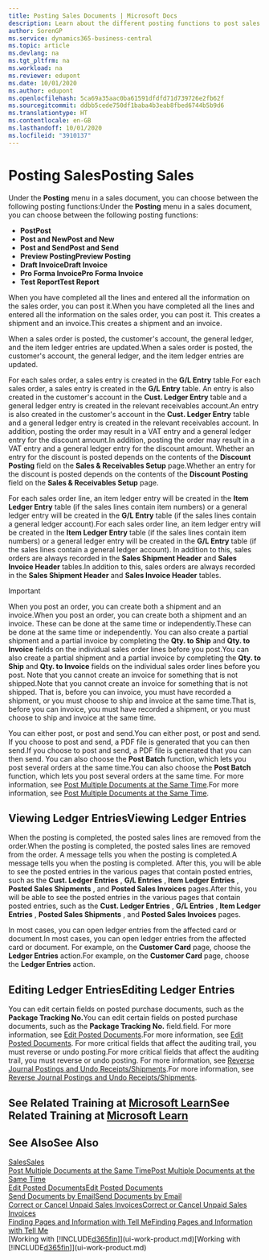 ```yaml
---
title: Posting Sales Documents | Microsoft Docs
description: Learn about the different posting functions to post sales documents, and how you can update posted documents.
author: SorenGP
ms.service: dynamics365-business-central
ms.topic: article
ms.devlang: na
ms.tgt_pltfrm: na
ms.workload: na
ms.reviewer: edupont
ms.date: 10/01/2020
ms.author: edupont
ms.openlocfilehash: 5ca69a35aac0ba61591dfdfd71d739726e2fb62f
ms.sourcegitcommit: ddbb5cede750df1baba4b3eab8fbed6744b5b9d6
ms.translationtype: HT
ms.contentlocale: en-GB
ms.lasthandoff: 10/01/2020
ms.locfileid: "3910137"
---
```

# <a name="posting-sales"></a><span data-ttu-id="f7532-103">Posting Sales</span><span class="sxs-lookup"><span data-stu-id="f7532-103">Posting Sales</span></span>

<span data-ttu-id="f7532-104">Under the **Posting** menu in a sales document, you can choose between the following posting functions:</span><span class="sxs-lookup"><span data-stu-id="f7532-104">Under the **Posting** menu in a sales document, you can choose between the following posting functions:</span></span>

* <span data-ttu-id="f7532-105">**Post**</span><span class="sxs-lookup"><span data-stu-id="f7532-105">**Post**</span></span>
* <span data-ttu-id="f7532-106">**Post and New**</span><span class="sxs-lookup"><span data-stu-id="f7532-106">**Post and New**</span></span>
* <span data-ttu-id="f7532-107">**Post and Send**</span><span class="sxs-lookup"><span data-stu-id="f7532-107">**Post and Send**</span></span>
* <span data-ttu-id="f7532-108">**Preview Posting**</span><span class="sxs-lookup"><span data-stu-id="f7532-108">**Preview Posting**</span></span>
* <span data-ttu-id="f7532-109">**Draft Invoice**</span><span class="sxs-lookup"><span data-stu-id="f7532-109">**Draft Invoice**</span></span>
* <span data-ttu-id="f7532-110">**Pro Forma Invoice**</span><span class="sxs-lookup"><span data-stu-id="f7532-110">**Pro Forma Invoice**</span></span>
* <span data-ttu-id="f7532-111">**Test Report**</span><span class="sxs-lookup"><span data-stu-id="f7532-111">**Test Report**</span></span>

<span data-ttu-id="f7532-112">When you have completed all the lines and entered all the information on the sales order, you can post it.</span><span class="sxs-lookup"><span data-stu-id="f7532-112">When you have completed all the lines and entered all the information on the sales order, you can post it.</span></span> <span data-ttu-id="f7532-113">This creates a shipment and an invoice.</span><span class="sxs-lookup"><span data-stu-id="f7532-113">This creates a shipment and an invoice.</span></span>

<span data-ttu-id="f7532-114">When a sales order is posted, the customer's account, the general ledger, and the item ledger entries are updated.</span><span class="sxs-lookup"><span data-stu-id="f7532-114">When a sales order is posted, the customer's account, the general ledger, and the item ledger entries are updated.</span></span>

<span data-ttu-id="f7532-115">For each sales order, a sales entry is created in the **G/L Entry** table.</span><span class="sxs-lookup"><span data-stu-id="f7532-115">For each sales order, a sales entry is created in the **G/L Entry** table.</span></span> <span data-ttu-id="f7532-116">An entry is also created in the customer's account in the **Cust. Ledger Entry** table and a general ledger entry is created in the relevant receivables account.</span><span class="sxs-lookup"><span data-stu-id="f7532-116">An entry is also created in the customer's account in the **Cust. Ledger Entry** table and a general ledger entry is created in the relevant receivables account.</span></span> <span data-ttu-id="f7532-117">In addition, posting the order may result in a VAT entry and a general ledger entry for the discount amount.</span><span class="sxs-lookup"><span data-stu-id="f7532-117">In addition, posting the order may result in a VAT entry and a general ledger entry for the discount amount.</span></span> <span data-ttu-id="f7532-118">Whether an entry for the discount is posted depends on the contents of the **Discount Posting** field on the **Sales & Receivables Setup** page.</span><span class="sxs-lookup"><span data-stu-id="f7532-118">Whether an entry for the discount is posted depends on the contents of the **Discount Posting** field on the **Sales & Receivables Setup** page.</span></span>

<span data-ttu-id="f7532-119">For each sales order line, an item ledger entry will be created in the **Item Ledger Entry** table (if the sales lines contain item numbers) or a general ledger entry will be created in the **G/L Entry** table (if the sales lines contain a general ledger account).</span><span class="sxs-lookup"><span data-stu-id="f7532-119">For each sales order line, an item ledger entry will be created in the **Item Ledger Entry** table (if the sales lines contain item numbers) or a general ledger entry will be created in the **G/L Entry** table (if the sales lines contain a general ledger account).</span></span> <span data-ttu-id="f7532-120">In addition to this, sales orders are always recorded in the **Sales Shipment Header** and **Sales Invoice Header** tables.</span><span class="sxs-lookup"><span data-stu-id="f7532-120">In addition to this, sales orders are always recorded in the **Sales Shipment Header** and **Sales Invoice Header** tables.</span></span>

> [!IMPORTANT]  
> <span data-ttu-id="f7532-121">When you post an order, you can create both a shipment and an invoice.</span><span class="sxs-lookup"><span data-stu-id="f7532-121">When you post an order, you can create both a shipment and an invoice.</span></span> <span data-ttu-id="f7532-122">These can be done at the same time or independently.</span><span class="sxs-lookup"><span data-stu-id="f7532-122">These can be done at the same time or independently.</span></span> <span data-ttu-id="f7532-123">You can also create a partial shipment and a partial invoice by completing the **Qty. to Ship** and **Qty. to Invoice** fields on the individual sales order lines before you post.</span><span class="sxs-lookup"><span data-stu-id="f7532-123">You can also create a partial shipment and a partial invoice by completing the **Qty. to Ship** and **Qty. to Invoice** fields on the individual sales order lines before you post.</span></span> <span data-ttu-id="f7532-124">Note that you cannot create an invoice for something that is not shipped.</span><span class="sxs-lookup"><span data-stu-id="f7532-124">Note that you cannot create an invoice for something that is not shipped.</span></span> <span data-ttu-id="f7532-125">That is, before you can invoice, you must have recorded a shipment, or you must choose to ship and invoice at the same time.</span><span class="sxs-lookup"><span data-stu-id="f7532-125">That is, before you can invoice, you must have recorded a shipment, or you must choose to ship and invoice at the same time.</span></span>

<span data-ttu-id="f7532-126">You can either post, or post and send.</span><span class="sxs-lookup"><span data-stu-id="f7532-126">You can either post, or post and send.</span></span> <span data-ttu-id="f7532-127">If you choose to post and send, a PDF file is generated that you can then send.</span><span class="sxs-lookup"><span data-stu-id="f7532-127">If you choose to post and send, a PDF file is generated that you can then send.</span></span> <span data-ttu-id="f7532-128">You can also choose the **Post Batch** function, which lets you post several orders at the same time.</span><span class="sxs-lookup"><span data-stu-id="f7532-128">You can also choose the **Post Batch** function, which lets you post several orders at the same time.</span></span> <span data-ttu-id="f7532-129">For more information, see [Post Multiple Documents at the Same Time](ui-batch-posting.md).</span><span class="sxs-lookup"><span data-stu-id="f7532-129">For more information, see [Post Multiple Documents at the Same Time](ui-batch-posting.md).</span></span>

## <a name="viewing-ledger-entries"></a><span data-ttu-id="f7532-130">Viewing Ledger Entries</span><span class="sxs-lookup"><span data-stu-id="f7532-130">Viewing Ledger Entries</span></span>

<span data-ttu-id="f7532-131">When the posting is completed, the posted sales lines are removed from the order.</span><span class="sxs-lookup"><span data-stu-id="f7532-131">When the posting is completed, the posted sales lines are removed from the order.</span></span> <span data-ttu-id="f7532-132">A message tells you when the posting is completed.</span><span class="sxs-lookup"><span data-stu-id="f7532-132">A message tells you when the posting is completed.</span></span> <span data-ttu-id="f7532-133">After this, you will be able to see the posted entries in the various pages that contain posted entries, such as the **Cust. Ledger Entries** , **G/L Entries** , **Item Ledger Entries** , **Posted Sales Shipments** , and **Posted Sales Invoices** pages.</span><span class="sxs-lookup"><span data-stu-id="f7532-133">After this, you will be able to see the posted entries in the various pages that contain posted entries, such as the **Cust. Ledger Entries** , **G/L Entries** , **Item Ledger Entries** , **Posted Sales Shipments** , and **Posted Sales Invoices** pages.</span></span>  

<span data-ttu-id="f7532-134">In most cases, you can open ledger entries from the affected card or document.</span><span class="sxs-lookup"><span data-stu-id="f7532-134">In most cases, you can open ledger entries from the affected card or document.</span></span> <span data-ttu-id="f7532-135">For example, on the **Customer Card** page, choose the **Ledger Entries** action.</span><span class="sxs-lookup"><span data-stu-id="f7532-135">For example, on the **Customer Card** page, choose the **Ledger Entries** action.</span></span>

## <a name="editing-ledger-entries"></a><span data-ttu-id="f7532-136">Editing Ledger Entries</span><span class="sxs-lookup"><span data-stu-id="f7532-136">Editing Ledger Entries</span></span>

<span data-ttu-id="f7532-137">You can edit certain fields on posted purchase documents, such as the **Package Tracking No.**</span><span class="sxs-lookup"><span data-stu-id="f7532-137">You can edit certain fields on posted purchase documents, such as the **Package Tracking No.**</span></span> <span data-ttu-id="f7532-138">field.</span><span class="sxs-lookup"><span data-stu-id="f7532-138">field.</span></span> <span data-ttu-id="f7532-139">For more information, see [Edit Posted Documents](across-edit-posted-document.md).</span><span class="sxs-lookup"><span data-stu-id="f7532-139">For more information, see [Edit Posted Documents](across-edit-posted-document.md).</span></span> <span data-ttu-id="f7532-140">For more critical fields that affect the auditing trail, you must reverse or undo posting.</span><span class="sxs-lookup"><span data-stu-id="f7532-140">For more critical fields that affect the auditing trail, you must reverse or undo posting.</span></span> <span data-ttu-id="f7532-141">For more information, see [Reverse Journal Postings and Undo Receipts/Shipments](finance-how-reverse-journal-posting.md).</span><span class="sxs-lookup"><span data-stu-id="f7532-141">For more information, see [Reverse Journal Postings and Undo Receipts/Shipments](finance-how-reverse-journal-posting.md).</span></span>

## <a name="see-related-training-at-microsoft-learn"></a><span data-ttu-id="f7532-142">See Related Training at [Microsoft Learn](/learn/modules/ship-invoice-items-dynamics-365-business-central/index)</span><span class="sxs-lookup"><span data-stu-id="f7532-142">See Related Training at [Microsoft Learn](/learn/modules/ship-invoice-items-dynamics-365-business-central/index)</span></span>

## <a name="see-also"></a><span data-ttu-id="f7532-143">See Also</span><span class="sxs-lookup"><span data-stu-id="f7532-143">See Also</span></span>

[<span data-ttu-id="f7532-144">Sales</span><span class="sxs-lookup"><span data-stu-id="f7532-144">Sales</span></span>](sales-manage-sales.md)  
[<span data-ttu-id="f7532-145">Post Multiple Documents at the Same Time</span><span class="sxs-lookup"><span data-stu-id="f7532-145">Post Multiple Documents at the Same Time</span></span>](ui-batch-posting.md)  
[<span data-ttu-id="f7532-146">Edit Posted Documents</span><span class="sxs-lookup"><span data-stu-id="f7532-146">Edit Posted Documents</span></span>](across-edit-posted-document.md)  
[<span data-ttu-id="f7532-147">Send Documents by Email</span><span class="sxs-lookup"><span data-stu-id="f7532-147">Send Documents by Email</span></span>](ui-how-send-documents-email.md)  
[<span data-ttu-id="f7532-148">Correct or Cancel Unpaid Sales Invoices</span><span class="sxs-lookup"><span data-stu-id="f7532-148">Correct or Cancel Unpaid Sales Invoices</span></span>](sales-how-correct-cancel-sales-invoice.md)  
[<span data-ttu-id="f7532-149">Finding Pages and Information with Tell Me</span><span class="sxs-lookup"><span data-stu-id="f7532-149">Finding Pages and Information with Tell Me</span></span>](ui-search.md)  
<span data-ttu-id="f7532-150">[Working with [!INCLUDE[d365fin](includes/d365fin_md.md)]](ui-work-product.md)</span><span class="sxs-lookup"><span data-stu-id="f7532-150">[Working with [!INCLUDE[d365fin](includes/d365fin_md.md)]](ui-work-product.md)</span></span>

